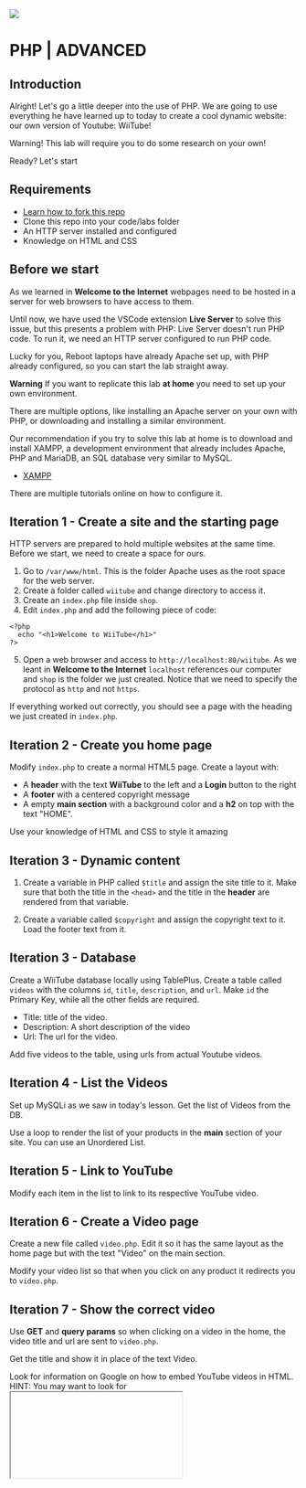 ![](https://user-images.githubusercontent.com/970858/63474771-d6734700-c469-11e9-83bb-9429da563909.png)

# PHP | ADVANCED

## Introduction

Alright! Let's go a little deeper into the use of PHP. We are going to use everything he have learned up to today to create a cool dynamic website: our own version of Youtube: WiiTube!

Warning! This lab will require you to do some research on your own!

Ready? Let's start

## Requirements

- [Learn how to fork this repo](https://guides.github.com/activities/forking/)
- Clone this repo into your code/labs folder
- An HTTP server installed and configured
- Knowledge on HTML and CSS

## Before we start
As we learned in **Welcome to the Internet** webpages need to be hosted in a server for web browsers to have access to them.

Until now, we have used the VSCode extension **Live Server** to solve this issue, but this presents a problem with PHP: Live Server doesn't run PHP code. To run it, we need an HTTP server configured to run PHP code.

Lucky for you, Reboot laptops have already Apache set up, with PHP already configured, so you can start the lab straight away.

**Warning**
If you want to replicate this lab **at home** you need to set up your own environment.

There are multiple options, like installing an Apache server on your own with PHP, or downloading and installing a similar environment.

Our recommendation if you try to solve this lab at home is to download and install XAMPP, a development environment that already includes Apache, PHP and MariaDB, an SQL database very similar to MySQL.

- [XAMPP](https://www.apachefriends.org/)

There are multiple tutorials online on how to configure it.

## Iteration 1 - Create a site and the starting page

HTTP servers are prepared to hold multiple websites at the same time. Before we start, we need to create a space for ours.

1. Go to `/var/www/html`. This is the folder Apache uses as the root space for the web server.
2. Create a folder called `wiitube` and change directory to access it.
3. Create an `index.php` file inside `shop`.
4. Edit `index.php` and add the following piece of code:
```
<?php
  echo "<h1>Welcome to WiiTube</h1>"
?>
```
5. Open a web browser and access to `http://localhost:80/wiitube`. As we leant in **Welcome to the Internet** `localhost` references our computer and `shop` is the folder we just created. Notice that we need to specify the protocol as `http` and not `https`.

If everything worked out correctly, you should see a page with the heading we just created in `index.php`.

## Iteration 2 - Create you home page

Modify `index.php` to create a normal HTML5 page. Create a layout with:
- A **header** with the text **WiiTube** to the left and a **Login** button to the right
- A **footer** with a centered copyright message
- A empty **main section** with a background color and a **h2** on top with the text "HOME".

Use your knowledge of HTML and CSS to style it amazing

## Iteration 3 - Dynamic content

1. Create a variable in PHP called `$title` and assign the site title to it. Make sure that both the title in the `<head>` and the title in the **header** are rendered from that variable.

2. Create a variable called `$copyright` and assign the copyright text to it. Load the footer text from it.

## Iteration 3 - Database

Create a WiiTube database locally using TablePlus. Create a table called `videos` with the columns `id`, `title`, `description`, and `url`. Make `id` the Primary Key, while all the other fields are required.

- Title: title of the video.
- Description: A short description of the video
- Url: The url for the video.

Add five videos to the table, using urls from actual Youtube videos.

## Iteration 4 - List the Videos
Set up MySQLi as we saw in today's lesson. Get the list of Videos from the DB.

Use a loop to render the list of your products in the **main** section of your site. You can use an Unordered List.

## Iteration 5 - Link to YouTube

Modify each item in the list to link to its respective YouTube video.

## Iteration 6 - Create a Video page

Create a new file called `video.php`. Edit it so it has the same layout as the home page but with the text "Video" on the main section.

Modify your video list so that when you click on any product it redirects you to `video.php`.

## Iteration 7 - Show the correct video

Use **GET** and **query params** so when clicking on a video in the home, the video title and url are sent to `video.php`.

Get the title and show it in place of the text Video.

Look for information on Google on how to embed YouTube videos in HTML. HINT: You may want to look for **<iframe>**.

Embed the Url of the selected video.


## BONUS 1

Style the whole site and make it look as similar to YouTube as possible.

## BONUS 2

Make it responsive.

## BONUS 3

Create a **Users** table in the database, that includes email and password. Create a `login.php` file with a Login form. Check that the username and password introduced belong to an existing user. If so, redirect the user to a new file, listing all movies added by that user.

NOTE - You have to modify the Videos table to make this work.

## Submission

Upon completion, run the following commands:

```
$ git add .
$ git commit -m "done"
$ git push origin main
```

Then create a Pull Request!!

![happy_coding](https://user-images.githubusercontent.com/970858/63899010-c23fc480-c9ea-11e9-84a2-542907e42362.png)
